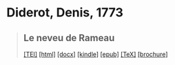 # Diderot, Denis, 1773

> ## Le neveu de Rameau
>  <a target="_blank" title="Source XML/TEI" class="mime48 tei" href="https://hurlus.github.io/tei/diderot1773_neveu-rameau.xml">[TEI]</a>  <a target="_blank" title="HTML une page" class="mime48 html" href="https://hurlus.github.io/diderot1773_neveu-rameau/diderot1773_neveu-rameau.html">[html]</a>  <a target="_blank" title="Bureautique (LibreOffice, MS.Word)" class="mime48 docx" href="https://hurlus.github.io/diderot1773_neveu-rameau/diderot1773_neveu-rameau.docx">[docx]</a>  <a target="_blank" title="Amazon.kindle" class="mime48 mobi" href="https://hurlus.github.io/diderot1773_neveu-rameau/diderot1773_neveu-rameau.mobi">[kindle]</a>  <a target="_blank" title="EPUB, pour liseuses et téléphones" class="mime48 epub" href="https://hurlus.github.io/diderot1773_neveu-rameau/diderot1773_neveu-rameau.epub">[epub]</a>  <a target="_blank" title="LaTeX" class="mime48 tex" href="https://hurlus.github.io/diderot1773_neveu-rameau/diderot1773_neveu-rameau.tex">[TeX]</a>  <a target="_blank" title="Brochure à agrafer, pdf imposé pour imprimante recto/verso" class="mime48 brochure" href="https://hurlus.github.io/diderot1773_neveu-rameau/diderot1773_neveu-rameau_brochure.pdf">[brochure]</a> 
